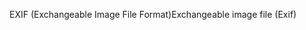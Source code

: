 <span data-ttu-id="ff4c0-101">EXIF (Exchangeable Image File Format)</span><span class="sxs-lookup"><span data-stu-id="ff4c0-101">Exchangeable image file (Exif)</span></span>